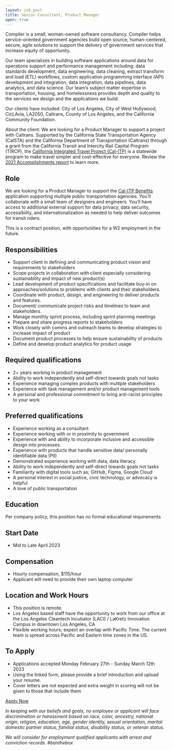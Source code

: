 ```yaml
---
layout: job_post
title: Senior Consultant, Product Manager
open: true
---
```

Compiler is a small, woman-owned software consultancy. Compiler helps service-oriented government agencies build open source, human-centered, secure, agile solutions to support the delivery of government services that increase equity of opportunity.

Our team specializes in building software applications around data for operations support and performance management including: data standards development, data engineering, data cleaning, extract transform and load (ETL) workflows, custom application programming interface (API) development and integration, data integration, data pipelines, data analytics, and data science. Our team’s subject matter expertise in transportation, housing, and homelessness provides depth and quality to the services we design and the applications we build.

Our clients have included: City of Los Angeles, City of West Hollywood, CicLAvia, LA2050, Caltrans, County of Los Angeles, and the California Community Foundation.

About the client: We are looking for a Product Manager to support a project with Caltrans. Supported by the California State Transportation Agency (CalSTA) and the California Department of Transportation (Caltrans) through a grant from the California Transit and Intercity Rail Capital Program (TIRCP), the [California Integrated Travel Project (Cal-ITP)](https://www.calitp.org/) is a statewide program to make travel simpler and cost-effective for everyone. Review the [2021 Accomplishments report](https://www.calitp.org/assets/Cal-ITP.2021.Accomplishments.Report.pdf) to learn more.

## Role

We are looking for a Product Manager to support the [Cal-ITP Benefits](https://benefits.calitp.org/) application supporting multiple public transportation agencies. You’ll collaborate with a small team of designers and engineers. You’ll have access to additional external support for data privacy, data security, accessibility, and internationalization as needed to help deliver outcomes for transit riders.

This is a contract position, with opportunities for a W2 employment in the future.


## Responsibilities

* Support client in defining and communicating product vision and requirements to stakeholders
* Scope projects in collaboration with client especially considering sustainability and impact of new product(s)
* Lead development of product specifications and facilitate buy-in on approaches/solutions to problems with clients and their stakeholders.
* Coordinate with product, design, and engineering to deliver products and features.
* Document/ communicate project risks and timelines to team and stakeholders.
* Manage monthly sprint process, including sprint planning meetings
* Prepare and share progress reports to stakeholders
* Work closely with comms and outreach teams to develop strategies to increase impact of product
* Document product processes to help ensure sustainability of products
* Define and develop product analytics for product usage


## Required qualifications

* 2+ years working in product management
* Ability to work independently and self-direct towards goals not tasks
* Experience managing complex products with multiple stakeholders
* Experience with task management and/or product management tools
* A personal and professional commitment to bring anti-racist principles to your work

## Preferred qualifications

* Experience working as a consultant
* Experience working with or in proximity to government
* Experience with and ability to incorporate inclusive and accessible design into processes.
* Experience with products that handle sensitive data/ personally identifiable data (PII)
* Demonstrated experience working with data, data literacy.
* Ability to work independently and self-direct towards goals not tasks
* Familiarity with digital tools such as; GitHub, Figma, Google Cloud
* A personal interest in social justice, civic technology, or advocacy is helpful
* A love of public transportation


## Education

Per company policy, this position has no formal educational requirements

## Start Date

* Mid to Late April 2023

## Compensation

* Hourly compensation, $115/hour
* Applicant will need to provide their own laptop computer

## Location and Work Hours

* This position is remote.
* Los Angeles based staff have the opportunity to work from our office at the Los Angeles Cleantech Incubator (LACI) / LaKretz Innovation Campus in downtown Los Angeles, CA
* Flexible working hours; expect an overlap with Pacific Time. The current team is spread across Pacific and Eastern time zones in the US.

## To Apply

* Applications accepted Monday February 27th - Sunday March 12th 2023
* Using the linked form, please provide a brief introduction and upload your resume.
* Cover letters are not expected and extra weight in scoring will not be given to those that include them

<div class="shifted-down">
   <a class="monospace text-lg primary-btn" href="https://forms.clickup.com/8631512/f/87d6r-5540/DC9U9PVDM86KIWN5XU">Apply Now</a>
</div>
<div class="shifted-down"></div>

_In keeping with our beliefs and goals, no employee or applicant will face discrimination or harassment based on race, color, ancestry, national origin, religion, education, age, gender identity, sexual orientation, marital domestic partner status, familial status, disability status, or veteran status._

_We will consider for employment qualified applicants with arrest and conviction records. #banthebox_
